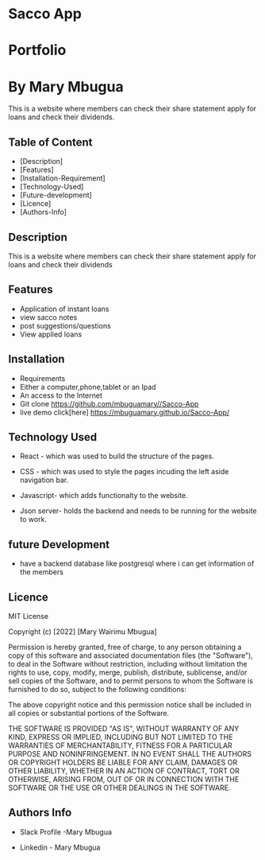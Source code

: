 # Sacco App
# Portfolio
# By Mary Mbugua
<p>This is a website where members can check their share statement apply for loans and check their dividends.</p>

## Table of Content
+ [Description]
+ [Features]
+ [Installation-Requirement]
+ [Technology-Used]
+ [Future-development]
+ [Licence]
+ [Authors-Info]
## Description
<p>This is a website where members can check their share statement apply for loans and check their dividends</p>

## Features
+ Application of instant loans
+ view sacco notes
+ post suggestions/questions
+ View applied loans


## Installation
+ Requirements
+ Either a computer,phone,tablet or an Ipad
+ An access to the Internet
+ Git clone https://github.com/mbuguamary//Sacco-App
+ live demo click[here] https://mbuguamary.github.io/Sacco-App/

## Technology Used
+ React - which was used to build the structure of the pages.

+ CSS - which was used to style the pages incuding the left aside navigation bar.
+ Javascript- which adds functionalty to the website.
+ Json server- holds the backend and needs to be running for the website to work.

## future Development
+ have a backend database like postgresql where i can get information of the members

## Licence
<p>MIT License</p>

<p>Copyright (c) [2022] [Mary Wairimu Mbugua]</p>

<p>Permission is hereby granted, free of charge, to any person obtaining a copy of this software and associated documentation files (the "Software"), to deal in the Software without restriction, including without limitation the rights to use, copy, modify, merge, publish, distribute, sublicense, and/or sell copies of the Software, and to permit persons to whom the Software is furnished to do so, subject to the following conditions:

The above copyright notice and this permission notice shall be included in all copies or substantial portions of the Software.

THE SOFTWARE IS PROVIDED "AS IS", WITHOUT WARRANTY OF ANY KIND, EXPRESS OR IMPLIED, INCLUDING BUT NOT LIMITED TO THE WARRANTIES OF MERCHANTABILITY, FITNESS FOR A PARTICULAR PURPOSE AND NONINFRINGEMENT. IN NO EVENT SHALL THE AUTHORS OR COPYRIGHT HOLDERS BE LIABLE FOR ANY CLAIM, DAMAGES OR OTHER LIABILITY, WHETHER IN AN ACTION OF CONTRACT, TORT OR OTHERWISE, ARISING FROM, OUT OF OR IN CONNECTION WITH THE SOFTWARE OR THE USE OR OTHER DEALINGS IN THE SOFTWARE.</p>

## Authors Info
+ Slack Profile -Mary Mbugua

+ Linkedin - Mary Mbugua